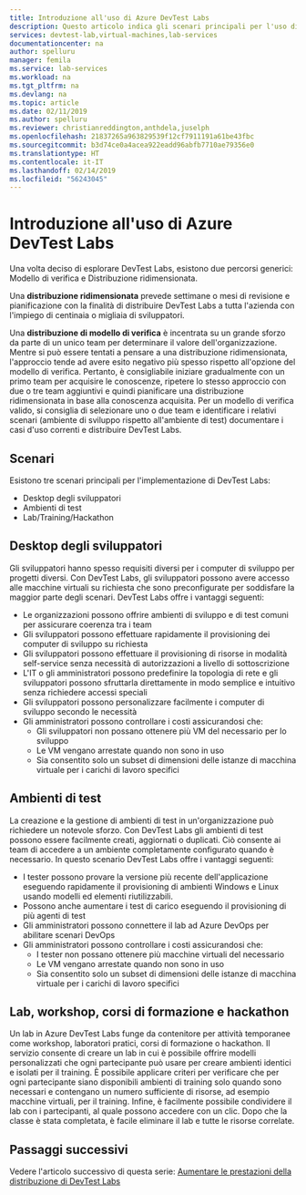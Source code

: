 ```yaml
---
title: Introduzione all'uso di Azure DevTest Labs
description: Questo articolo indica gli scenari principali per l'uso di Azure DevTest Labs e due percorsi generici per iniziare a usare il servizio all'interno dell'organizzazione.
services: devtest-lab,virtual-machines,lab-services
documentationcenter: na
author: spelluru
manager: femila
ms.service: lab-services
ms.workload: na
ms.tgt_pltfrm: na
ms.devlang: na
ms.topic: article
ms.date: 02/11/2019
ms.author: spelluru
ms.reviewer: christianreddington,anthdela,juselph
ms.openlocfilehash: 21837265a963829539f12cf7911191a61be43fbc
ms.sourcegitcommit: b3d74ce0a4acea922eadd96abfb7710ae79356e0
ms.translationtype: HT
ms.contentlocale: it-IT
ms.lasthandoff: 02/14/2019
ms.locfileid: "56243045"
---
```

# <a name="get-started-with-using-azure-devtest-labs"></a>Introduzione all'uso di Azure DevTest Labs
Una volta deciso di esplorare DevTest Labs, esistono due percorsi generici: Modello di verifica e Distribuzione ridimensionata. 

Una **distribuzione ridimensionata** prevede settimane o mesi di revisione e pianificazione con la finalità di distribuire DevTest Labs a tutta l'azienda con l'impiego di centinaia o migliaia di sviluppatori. 

Una **distribuzione di modello di verifica** è incentrata su un grande sforzo da parte di un unico team per determinare il valore dell'organizzazione. Mentre si può essere tentati a pensare a una distribuzione ridimensionata, l'approccio tende ad avere esito negativo più spesso rispetto all'opzione del modello di verifica. Pertanto, è consigliabile iniziare gradualmente con un primo team per acquisire le conoscenze, ripetere lo stesso approccio con due o tre team aggiuntivi e quindi pianificare una distribuzione ridimensionata in base alla conoscenza acquisita. Per un modello di verifica valido, si consiglia di selezionare uno o due team e identificare i relativi scenari (ambiente di sviluppo rispetto all'ambiente di test) documentare i casi d'uso correnti e distribuire DevTest Labs. 

## <a name="scenarios"></a>Scenari
Esistono tre scenari principali per l'implementazione di DevTest Labs: 

- Desktop degli sviluppatori
- Ambienti di test
- Lab/Training/Hackathon

## <a name="developer-desktops"></a>Desktop degli sviluppatori
Gli sviluppatori hanno spesso requisiti diversi per i computer di sviluppo per progetti diversi. Con DevTest Labs, gli sviluppatori possono avere accesso alle macchine virtuali su richiesta che sono preconfigurate per soddisfare la maggior parte degli scenari. DevTest Labs offre i vantaggi seguenti:

- Le organizzazioni possono offrire ambienti di sviluppo e di test comuni per assicurare coerenza tra i team
- Gli sviluppatori possono effettuare rapidamente il provisioning dei computer di sviluppo su richiesta
- Gli sviluppatori possono effettuare il provisioning di risorse in modalità self-service senza necessità di autorizzazioni a livello di sottoscrizione
- L'IT o gli amministratori possono predefinire la topologia di rete e gli sviluppatori possono sfruttarla direttamente in modo semplice e intuitivo senza richiedere accessi speciali
- Gli sviluppatori possono personalizzare facilmente i computer di sviluppo secondo le necessità
- Gli amministratori possono controllare i costi assicurandosi che:
    - Gli sviluppatori non possano ottenere più VM del necessario per lo sviluppo
    - Le VM vengano arrestate quando non sono in uso
    - Sia consentito solo un subset di dimensioni delle istanze di macchina virtuale per i carichi di lavoro specifici

## <a name="test-environments"></a>Ambienti di test
La creazione e la gestione di ambienti di test in un'organizzazione può richiedere un notevole sforzo. Con DevTest Labs gli ambienti di test possono essere facilmente creati, aggiornati o duplicati. Ciò consente ai team di accedere a un ambiente completamente configurato quando è necessario. In questo scenario DevTest Labs offre i vantaggi seguenti:

- I tester possono provare la versione più recente dell'applicazione eseguendo rapidamente il provisioning di ambienti Windows e Linux usando modelli ed elementi riutilizzabili.
- Possono anche aumentare i test di carico eseguendo il provisioning di più agenti di test
- Gli amministratori possono connettere il lab ad Azure DevOps per abilitare scenari DevOps
- Gli amministratori possono controllare i costi assicurandosi che:
    - I tester non possano ottenere più macchine virtuali del necessario
    - Le VM vengano arrestate quando non sono in uso
    - Sia consentito solo un subset di dimensioni delle istanze di macchina virtuale per i carichi di lavoro specifici

## <a name="labs-workshops-trainings-and-hackathons"></a>Lab, workshop, corsi di formazione e hackathon  
Un lab in Azure DevTest Labs funge da contenitore per attività temporanee come workshop, laboratori pratici, corsi di formazione o hackathon. Il servizio consente di creare un lab in cui è possibile offrire modelli personalizzati che ogni partecipante può usare per creare ambienti identici e isolati per il training. È possibile applicare criteri per verificare che per ogni partecipante siano disponibili ambienti di training solo quando sono necessari e contengano un numero sufficiente di risorse, ad esempio macchine virtuali, per il training. Infine, è facilmente possibile condividere il lab con i partecipanti, al quale possono accedere con un clic. Dopo che la classe è stata completata, è facile eliminare il lab e tutte le risorse correlate.


## <a name="next-steps"></a>Passaggi successivi
Vedere l'articolo successivo di questa serie: [Aumentare le prestazioni della distribuzione di DevTest Labs](devtest-lab-guidance-scale.md)
